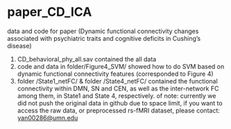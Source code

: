 # paper_CD_ICA
data and code for paper (Dynamic functional connectivity changes associated with psychiatric traits and cognitive deficits in Cushing’s disease)

1. CD_behavioral_phy_all.sav contained the all data
2. code and data in folder/Figure4_SVM/ showed how to do SVM based on dynamic functional connectivity features (corresponded to Figure 4)
3. folder /State1_netFC/ & folder /State4_netFC/ contained the functional connectivity within DMN, SN and CEN, as well as
the inter-network FC among them, in State1 and State 4, respectively.
of note:
currently we did not push the original data in github due to space limit, if you want to access the raw data, or 
preprocessed rs-fMRI dataset, please contact:
yan00286@umn.edu
